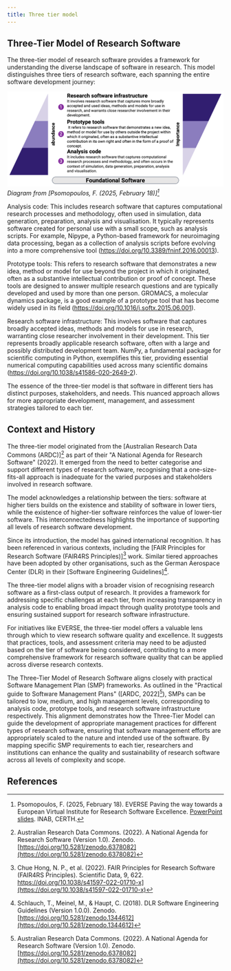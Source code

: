 ```yaml
---
title: Three tier model
---
```


## Three-Tier Model of Research Software

The three-tier model of research software provides a framework for understanding the diverse landscape of software in research. This model distinguishes three tiers of research software, each spanning the entire software development journey:

![Three-Tier Model of Research Software](../../images/three-tier-model.png)
*Diagram from [Psomopoulos, F. (2025, February 18)][^1]*

Analysis code: This includes research software that captures computational research processes and methodology, often used in simulation, data generation, preparation, analysis and visualisation. It typically represents software created for personal use with a small scope, such as analysis scripts. For example, Nipype, a Python-based framework for neuroimaging data processing, began as a collection of analysis scripts before evolving into a more comprehensive tool (<https://doi.org/10.3389/fninf.2016.00013>).

Prototype tools: This refers to research software that demonstrates a new idea, method or model for use beyond the project in which it originated, often as a substantive intellectual contribution or proof of concept. These tools are designed to answer multiple research questions and are typically developed and used by more than one person. GROMACS, a molecular dynamics package, is a good example of a prototype tool that has become widely used in its field (<https://doi.org/10.1016/j.softx.2015.06.001>).

Research software infrastructure: This involves software that captures broadly accepted ideas, methods and models for use in research, warranting close researcher involvement in their development. This tier represents broadly applicable research software, often with a large and possibly distributed development team. NumPy, a fundamental package for scientific computing in Python, exemplifies this tier, providing essential numerical computing capabilities used across many scientific domains (<https://doi.org/10.1038/s41586-020-2649-2>).

The essence of the three-tier model is that software in different tiers has distinct purposes, stakeholders, and needs. This nuanced approach allows for more appropriate development, management, and assessment strategies tailored to each tier.

## Context and History

The three-tier model originated from the [Australian Research Data Commons (ARDC)][^2] as part of their "A National Agenda for Research Software" (2022). It emerged from the need to better categorise and support different types of research software, recognising that a one-size-fits-all approach is inadequate for the varied purposes and stakeholders involved in research software.

The model acknowledges a relationship between the tiers: software at higher tiers builds on the existence and stability of software in lower tiers, while the existence of higher-tier software reinforces the value of lower-tier software. This interconnectedness highlights the importance of supporting all levels of research software development.

Since its introduction, the model has gained international recognition. It has been referenced in various contexts, including the [FAIR Principles for Research Software (FAIR4RS Principles)][^3] work. Similar tiered approaches have been adopted by other organisations, such as the German Aerospace Center (DLR) in their [Software Engineering Guidelines][^4].

The three-tier model aligns with a broader vision of recognising research software as a first-class output of research. It provides a framework for addressing specific challenges at each tier, from increasing transparency in analysis code to enabling broad impact through quality prototype tools and ensuring sustained support for research software infrastructure.

For initiatives like EVERSE, the three-tier model offers a valuable lens through which to view research software quality and excellence. It suggests that practices, tools, and assessment criteria may need to be adjusted based on the tier of software being considered, contributing to a more comprehensive framework for research software quality that can be applied across diverse research contexts.

The Three-Tier Model of Research Software aligns closely with practical Software Management Plan (SMP) frameworks. As outlined in the "Practical guide to Software Management Plans" ([ARDC, 2022][^2]), SMPs can be tailored to low, medium, and high management levels, corresponding to analysis code, prototype tools, and research software infrastructure respectively. This alignment demonstrates how the Three-Tier Model can guide the development of appropriate management practices for different types of research software, ensuring that software management efforts are appropriately scaled to the nature and intended use of the software. By mapping specific SMP requirements to each tier, researchers and institutions can enhance the quality and sustainability of research software across all levels of complexity and scope.

## References

[^1]: Psomopoulos, F. (2025, February 18). EVERSE Paving the way towards a European Virtual Institute for Research Software Excellence. [PowerPoint slides](https://indico.cern.ch/event/1501988/contributions/6323204/attachments/3016679/5320601/EVERSE_Overview_Slides.pdf). INAB, CERTH.

[^2]: Australian Research Data Commons. (2022). A National Agenda for Research Software (Version 1.0). Zenodo. [https://doi.org/10.5281/zenodo.6378082](https://doi.org/10.5281/zenodo.6378082)

[^3]: Chue Hong, N. P., et al. (2022). FAIR Principles for Research Software (FAIR4RS Principles). Scientific Data, 9, 622. https://doi.org/10.1038/s41597-022-01710-x](https://doi.org/10.1038/s41597-022-01710-x)

[^4]: Schlauch, T., Meinel, M., & Haupt, C. (2018). DLR Software Engineering Guidelines (Version 1.0.0). Zenodo. [https://doi.org/10.5281/zenodo.1344612](https://doi.org/10.5281/zenodo.1344612)
